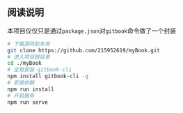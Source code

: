 ## 阅读说明
本项目仅仅只是通过`package.json`对`gitbook`命令做了一个封装

```bash
# 下载源码到本地
git clone https://github.com/215952619/myBook.git
# 进入项目根目录
cd ./myBook
# 全局安装 gitbook-cli
npm install gitbook-cli -g
# 安装依赖
npm run install
# 开启服务
npm run serve
```